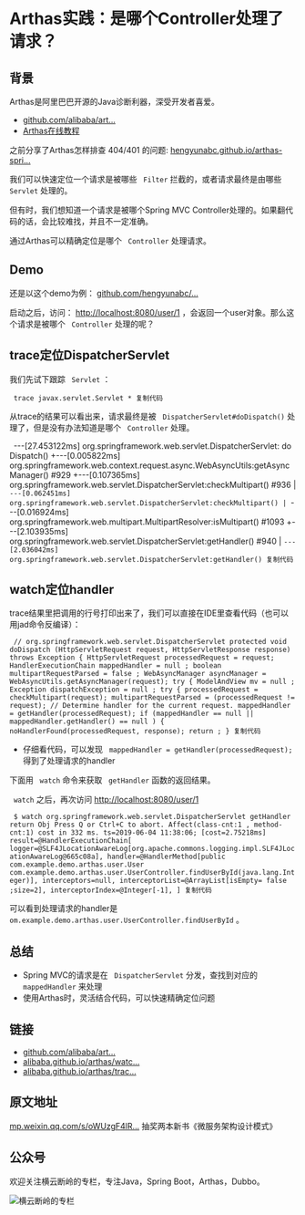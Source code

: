# Arthas实践：是哪个Controller处理了请求？ #

## 背景 ##

Arthas是阿里巴巴开源的Java诊断利器，深受开发者喜爱。

* [github.com/alibaba/art…]( https://link.juejin.im?target=https%3A%2F%2Fgithub.com%2Falibaba%2Farthas )
* [Arthas在线教程]( https://link.juejin.im?target=https%3A%2F%2Falibaba.github.io%2Farthas%2Farthas-tutorials%3Flanguage%3Dcn )

之前分享了Arthas怎样排查 404/401 的问题: [hengyunabc.github.io/arthas-spri…]( https://link.juejin.im?target=http%3A%2F%2Fhengyunabc.github.io%2Farthas-spring-boot-404-401%2F )

我们可以快速定位一个请求是被哪些 ` Filter` 拦截的，或者请求最终是由哪些 ` Servlet` 处理的。

但有时，我们想知道一个请求是被哪个Spring MVC Controller处理的。如果翻代码的话，会比较难找，并且不一定准确。

通过Arthas可以精确定位是哪个 ` Controller` 处理请求。

## Demo ##

还是以这个demo为例： [github.com/hengyunabc/…]( https://link.juejin.im?target=https%3A%2F%2Fgithub.com%2Fhengyunabc%2Fspring-boot-inside%2Ftree%2Fmaster%2Fdemo-404-401 )

启动之后，访问： [http://localhost:8080/user/1]( https://link.juejin.im?target=http%3A%2F%2Flocalhost%3A8080%2Fuser%2F1 ) ，会返回一个user对象。那么这个请求是被哪个 ` Controller` 处理的呢？

## trace定位DispatcherServlet ##

我们先试下跟踪 ` Servlet` ：

` trace javax.servlet.Servlet * 复制代码`

从trace的结果可以看出来，请求最终是被 ` DispatcherServlet#doDispatch()` 处理了，但是没有办法知道是哪个 ` Controller` 处理。

` `---[27.453122ms] org.springframework.web.servlet.DispatcherServlet: do Dispatch() +---[0.005822ms] org.springframework.web.context.request.async.WebAsyncUtils:getAsyncManager() #929 +---[0.107365ms] org.springframework.web.servlet.DispatcherServlet:checkMultipart() #936 | `---[0.062451ms] org.springframework.web.servlet.DispatcherServlet:checkMultipart() | `---[0.016924ms] org.springframework.web.multipart.MultipartResolver:isMultipart() #1093 +---[2.103935ms] org.springframework.web.servlet.DispatcherServlet:getHandler() #940 | `---[2.036042ms] org.springframework.web.servlet.DispatcherServlet:getHandler() 复制代码`

## watch定位handler ##

trace结果里把调用的行号打印出来了，我们可以直接在IDE里查看代码（也可以用jad命令反编译）：

` // org.springframework.web.servlet.DispatcherServlet protected void doDispatch (HttpServletRequest request, HttpServletResponse response) throws Exception { HttpServletRequest processedRequest = request; HandlerExecutionChain mappedHandler = null ; boolean multipartRequestParsed = false ; WebAsyncManager asyncManager = WebAsyncUtils.getAsyncManager(request); try { ModelAndView mv = null ; Exception dispatchException = null ; try { processedRequest = checkMultipart(request); multipartRequestParsed = (processedRequest != request); // Determine handler for the current request. mappedHandler = getHandler(processedRequest); if (mappedHandler == null || mappedHandler.getHandler() == null ) { noHandlerFound(processedRequest, response); return ; } 复制代码`

* 仔细看代码，可以发现 ` mappedHandler = getHandler(processedRequest);` 得到了处理请求的handler

下面用 ` watch` 命令来获取 ` getHandler` 函数的返回结果。

` watch` 之后，再次访问 [http://localhost:8080/user/1]( https://link.juejin.im?target=http%3A%2F%2Flocalhost%3A8080%2Fuser%2F1 )

` $ watch org.springframework.web.servlet.DispatcherServlet getHandler return Obj Press Q or Ctrl+C to abort. Affect(class-cnt:1 , method-cnt:1) cost in 332 ms. ts=2019-06-04 11:38:06; [cost=2.75218ms] result=@HandlerExecutionChain[ logger=@SLF4JLocationAwareLog[org.apache.commons.logging.impl.SLF4JLocationAwareLog@665c08a], handler=@HandlerMethod[public com.example.demo.arthas.user.User com.example.demo.arthas.user.UserController.findUserById(java.lang.Integer)], interceptors=null, interceptorList=@ArrayList[isEmpty= false ;size=2], interceptorIndex=@Integer[-1], ] 复制代码`

可以看到处理请求的handler是 ` om.example.demo.arthas.user.UserController.findUserById` 。

## 总结 ##

* Spring MVC的请求是在 ` DispatcherServlet` 分发，查找到对应的 ` mappedHandler` 来处理
* 使用Arthas时，灵活结合代码，可以快速精确定位问题

## 链接 ##

* [github.com/alibaba/art…]( https://link.juejin.im?target=https%3A%2F%2Fgithub.com%2Falibaba%2Farthas )
* [alibaba.github.io/arthas/watc…]( https://link.juejin.im?target=https%3A%2F%2Falibaba.github.io%2Farthas%2Fwatch.html )
* [alibaba.github.io/arthas/trac…]( https://link.juejin.im?target=https%3A%2F%2Falibaba.github.io%2Farthas%2Ftrace.html )

## 原文地址 ##

[mp.weixin.qq.com/s/oWUzgF4lR…]( https://link.juejin.im?target=https%3A%2F%2Fmp.weixin.qq.com%2Fs%2FoWUzgF4lR-tF9iMYTgpakw ) 抽奖两本新书《微服务架构设计模式》

## 公众号 ##

欢迎关注横云断岭的专栏，专注Java，Spring Boot，Arthas，Dubbo。

![横云断岭的专栏](https://user-gold-cdn.xitu.io/2019/6/5/16b258f5b492335a?imageView2/0/w/1280/h/960/ignore-error/1)